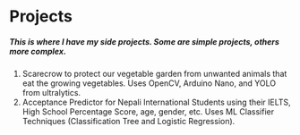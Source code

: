 # Projects

##### This is where I have my side projects. Some are simple projects, others more complex.

1.	Scarecrow to protect our vegetable garden from unwanted animals that eat the growing vegetables. Uses OpenCV, Arduino Nano, and YOLO from ultralytics.
2.	Acceptance Predictor for Nepali International Students using their IELTS, High School Percentage Score, age, gender, etc. Uses ML Classifier Techniques (Classification Tree and Logistic Regression).
